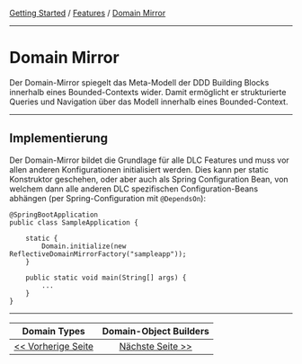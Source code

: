 [Getting Started](../index.md) / [Features](../features.md) / [Domain Mirror](domain_mirror.md)

---

# Domain Mirror
Der Domain-Mirror spiegelt das Meta-Modell der DDD Building Blocks innerhalb eines Bounded-Contexts wider.
Damit ermöglicht er strukturierte Queries und Navigation über das Modell innerhalb eines Bounded-Context.

---

## Implementierung
Der Domain-Mirror bildet die Grundlage für alle DLC Features und muss vor allen anderen Konfigurationen initialisiert werden. 
Dies kann per static Konstruktor geschehen, oder aber auch als Spring Configuration Bean, von welchem dann alle anderen DLC spezifischen 
Configuration-Beans abhängen (per Spring-Configuration mit ```@DependsOn```):
```
@SpringBootApplication
public class SampleApplication {

    static {
        Domain.initialize(new ReflectiveDomainMirrorFactory("sampleapp"));
    }

    public static void main(String[] args) {
        ...
    }
}
```

---

|            **Domain Types**             |           **Domain-Object Builders**           |
|:---------------------------------------:|:----------------------------------------------:|
| [<< Vorherige Seite](./domain_types.md) | [Nächste Seite >>](./domainobject_builders.md) |
